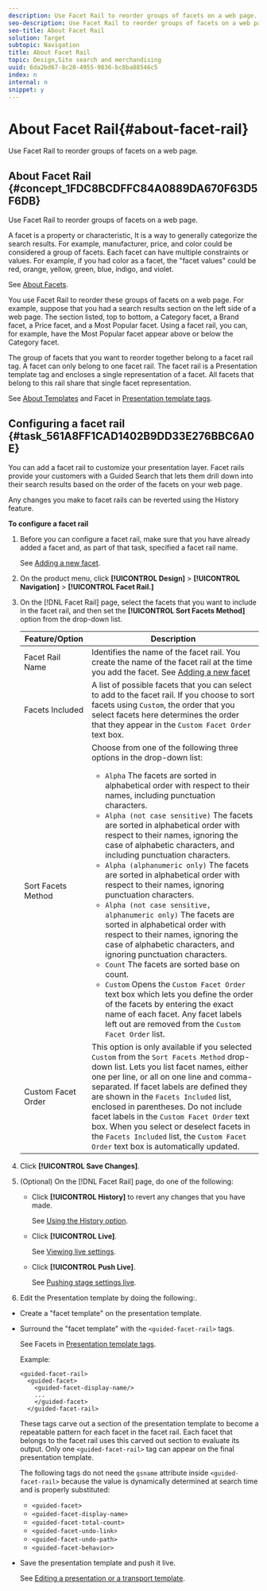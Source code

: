 ```yaml
---
description: Use Facet Rail to reorder groups of facets on a web page.
seo-description: Use Facet Rail to reorder groups of facets on a web page.
seo-title: About Facet Rail
solution: Target
subtopic: Navigation
title: About Facet Rail
topic: Design,Site search and merchandising
uuid: 6da2bd67-8c20-4955-9836-bc8ba88546c5
index: n
internal: n
snippet: y
---
```


# About Facet Rail{#about-facet-rail}

Use Facet Rail to reorder groups of facets on a web page.

## About Facet Rail {#concept_1FDC8BCDFFC84A0889DA670F63D5F6DB}

Use Facet Rail to reorder groups of facets on a web page. 

A facet is a property or characteristic, It is a way to generally categorize the search results. For example, manufacturer, price, and color could be considered a group of facets. Each facet can have multiple constraints or values. For example, if you had color as a facet, the "facet values" could be red, orange, yellow, green, blue, indigo, and violet.

See [About Facets](../c-about-design-menu/c-about-facets.md#concept_FA912B3B41EE493DB2F492D188457FF5).

You use Facet Rail to reorder these groups of facets on a web page. For example, suppose that you had a search results section on the left side of a web page. The section listed, top to bottom, a Category facet, a Brand facet, a Price facet, and a Most Popular facet. Using a facet rail, you can, for example, have the Most Popular facet appear above or below the Category facet.

The group of facets that you want to reorder together belong to a facet rail tag. A facet can only belong to one facet rail. The facet rail is a Presentation template tag and encloses a single representation of a facet. All facets that belong to this rail share that single facet representation.

See [About Templates](../c-about-design-menu/c-about-templates.md#concept_06EB481B14864E18A8AE2BCD1D6EF0B5) and Facet in [Presentation template tags](../c-appendices/c-templates.md#reference_F1BBF616BCEC4AD7B2548ECD3CA74C64). 

## Configuring a facet rail {#task_561A8FF1CAD1402B9DD33E276BBC6A0E}

You can add a facet rail to customize your presentation layer. Facet rails provide your customers with a Guided Search that lets them drill down into their search results based on the order of the facets on your web page.

<!-- 

t_configuring_facet_rail.xml

-->

Any changes you make to facet rails can be reverted using the History feature.

**To configure a facet rail** 

1. Before you can configure a facet rail, make sure that you have already added a facet and, as part of that task, specified a facet rail name.

   See [Adding a new facet](../c-about-design-menu/c-about-facets.md#task_FC07BFFA62CA4B718D6CBF4F2855C89B). 
1. On the product menu, click **[!UICONTROL Design]** > **[!UICONTROL Navigation]** > **[!UICONTROL Facet Rail.]**
1. On the [!DNL Facet Rail] page, select the facets that you want to include in the facet rail, and then set the **[!UICONTROL Sort Facets Method]** option from the drop-down list.

   <!-- 
   r_facet_rail_options.xml
   -->

    | Feature/Option  | Description  |
    |--- |--- |
    |Facet Rail Name|Identifies the name of the facet rail.  You create the name of the facet rail at the time you add the facet.  See [Adding a new facet](../c-about-design-menu/c-about-facets.md#task_FC07BFFA62CA4B718D6CBF4F2855C89B)|
    |Facets Included|A list of possible facets that you can select to add to the facet rail.  If you choose to sort facets using `Custom`, the order that you select facets here determines the order that they appear in the `Custom Facet Order` text box.|
    |Sort Facets Method|Choose from one of the following three options in the drop-down list:<ul><li>`Alpha` The facets are sorted in alphabetical order with respect to their names, including punctuation characters.</li><li>`Alpha (not case sensitive)` The facets are sorted in alphabetical order with respect to their names, ignoring the case of alphabetic characters, and including punctuation characters. </li><li>`Alpha (alphanumeric only)` The facets are sorted in alphabetical order with respect to their names, ignoring punctuation characters. </li><li>`Alpha (not case sensitive, alphanumeric only)` The facets are sorted in alphabetical order with respect to their names, ignoring the case of alphabetic characters, and ignoring punctuation characters. </li><li>`Count` The facets are sorted base on count. </li><li>`Custom` Opens the `Custom Facet Order` text box which lets you define the order of the facets by entering the exact name of each facet. Any facet labels left out are removed from the `Custom Facet Order` list.</li></ul>|
    |Custom Facet Order|This option is only available if you selected `Custom` from the `Sort Facets Method` drop-down list.  Lets you list facet names, either one per line, or all on one line and comma-separated. If facet labels are defined they are shown in the `Facets Included` list, enclosed in parentheses.  Do not include facet labels in the `Custom Facet Order` text box.  When you select or deselect facets in the `Facets Included` list, the `Custom Facet Order` text box is automatically updated.|

1. Click **[!UICONTROL Save Changes]**.
1. (Optional) On the [!DNL Facet Rail] page, do one of the following:

    * Click **[!UICONTROL History]** to revert any changes that you have made.

      See [Using the History option](../t-using-the-history-option.md#task_70DD3F87A67242BBBD2CB27156F43002). 
    
    * Click **[!UICONTROL Live]**.

      See [Viewing live settings](../c-about-staging.md#task_401A0EBDB5DB4D4CA933CBA7BECDC10F). 
    
    * Click **[!UICONTROL Push Live]**.

      See [Pushing stage settings live](../c-about-staging.md#task_44306783B4C0408AAA58B471DAF2D9A4).

1. Edit the Presentation template by doing the following:.

* Create a "facet template" on the presentation template. 
* Surround the "facet template" with the `<guided-facet-rail>` tags.

  See Facets in [Presentation template tags](../c-appendices/c-templates.md#reference_F1BBF616BCEC4AD7B2548ECD3CA74C64).

  Example:

  ```
  <guided-facet-rail>
    <guided-facet>
      <guided-facet-display-name/>
      ...
      </guided-facet>
    </guided-facet-rail>
  ```

  These tags carve out a section of the presentation template to become a repeatable pattern for each facet in the facet rail. Each facet that belongs to the facet rail uses this carved out section to evaluate its output. Only one `<guided-facet-rail>` tag can appear on the final presentation template.

  The following tags do not need the `gsname` attribute inside `<guided-facet-rail>` because the value is dynamically determined at search time and is properly substituted:

    * `<guided-facet>` 
    * `<guided-facet-display-name>` 
    * `<guided-facet-total-count>` 
    * `<guided-facet-undo-link>` 
    * `<guided-facet-undo-path>` 
    * `<guided-facet-behavior>`

* Save the presentation template and push it live.

   See [Editing a presentation or a transport template](../c-about-design-menu/c-about-templates.md#task_800E0E2265C34C028C92FEB5A1243EC3). 
